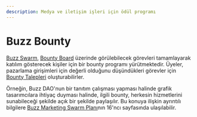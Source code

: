 ```yaml
---
description: Medya ve iletişim işleri için ödül programı
---
```


# Buzz Bounty

[Buzz Swarm](../swarms/buzz.md), [Bounty Board](https://www.notion.so/3e13ef2a5d614a828b684640af2212b4?v=20b21ead637341faa87416b85202b584) üzerinde görülebilecek görevleri tamamlayarak katılım gösterecek kişiler için bir bounty programı yürütmektedir. Üyeler, pazarlama girişimleri için değerli olduğunu düşündükleri görevler için [Bounty Talepleri](https://docs.google.com/forms/d/e/1FAIpQLSd9zyx3qV2n5iuO8LdmPQiYHdZpY-NcSH6YkvvCxSq7D-Fo9g/viewform) oluşturabilirler.

Örneğin, Buzz DAO'nun bir tanıtım çalışması yapması halinde grafik tasarımcılara ihtiyaç duyması halinde, ilgili bounty, herkesin hizmetlerini sunabileceği şekilde açık bir şekilde paylaşılır. Bu konuya ilişkin ayrıntılı bilgilere [Buzz Marketing Swarm Planı](https://drive.google.com/file/d/1giD4QcVfHNUaAwcXWqEdV4jI2CUSQH24/view)nın 16'ncı sayfasında ulaşılabilir.




